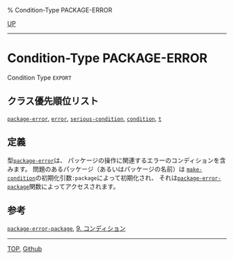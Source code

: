 % Condition-Type PACKAGE-ERROR

[UP](11.2.html)  

---

# Condition-Type **PACKAGE-ERROR**


Condition Type `EXPORT`


## クラス優先順位リスト

[`package-error`](11.2.package-error.html),
[`error`](9.2.error-condition.html),
[`serious-condition`](9.2.serious-condition.html),
[`condition`](9.2.condition.html),
[`t`](4.4.t-system-class.html)


## 定義

型[`package-error`](11.2.package-error.html)は、
パッケージの操作に関連するエラーのコンディションを含みます。
問題のあるパッケージ（あるいはパッケージの名前）は
[`make-condition`](9.2.make-condition.html)の初期化引数`:package`によって初期化され、
それは[`package-error-package`](11.2.package-error-package.html)関数によってアクセスされます。


## 参考

[`package-error-package`](11.2.package-error-package.html),
[9. コンディション](9.html)


---
[TOP](index.html),  [Github](https://github.com/nptcl/npt-japanese)


